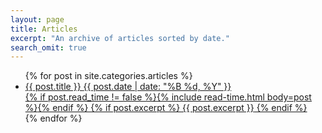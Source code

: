 ```yaml
---
layout: page
title: Articles
excerpt: "An archive of articles sorted by date."
search_omit: true
---
```


<ul class="post-list">
{% for post in site.categories.articles %}
  <li>
    <article>
      <a href="{{ site.url }}{{ post.url }}">{{ post.title }}
      <span class="entry-date"><time datetime="{{ post.date | date_to_xmlschema }}">{{ post.date | date: "%B %d, %Y" }}</time></span>
      <div style="clear:both;"></div>
      {% if post.read_time != false %}<span class="entry-time">{% include read-time.html body=post %}</span>{% endif %}
      {% if post.excerpt %}
        <span class="excerpt">{{ post.excerpt }}</span>
      {% endif %}
      </a>
    </article>
  </li>
{% endfor %}
</ul>
